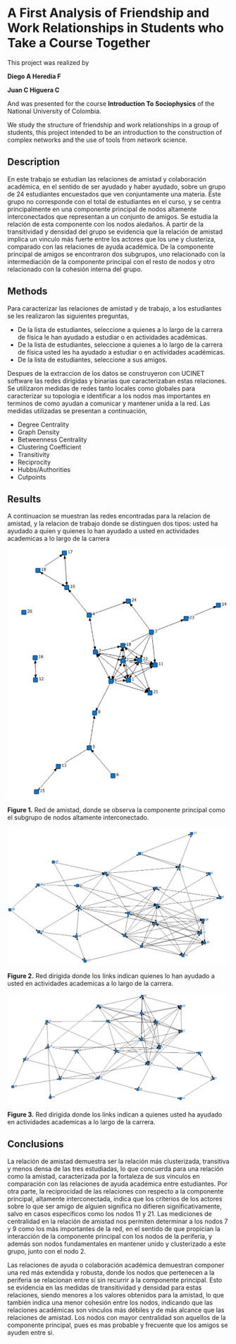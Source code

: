 # A First Analysis of Friendship and Work Relationships in Students who Take a Course Together

This project was realized by 

**Diego A Heredia F**

**Juan C Higuera C**

And was presented for the course **Introduction To Sociophysics** of the National University of Colombia.

We study the structure of friendship and work relationships in a group of students, this project intended to be an introduction to the construction of complex networks and the use of tools from network science.

## Description 

En este trabajo se estudian las relaciones de amistad y colaboración académica, en el sentido de ser ayudado y haber ayudado, sobre un grupo de 24 estudiantes encuestados que ven conjuntamente una materia. Este grupo no corresponde con el total de estudiantes en el curso, y se centra principalmente en una componente principal de nodos altamente interconectados que representan a un conjunto de amigos. Se estudia la relación de esta componente con los nodos aledaños. A partir de la transitividad y densidad del grupo se evidencia que la relación de amistad implica un vinculo más fuerte entre los actores que los une y clusteriza, comparado con las relaciones de ayuda académica. De la componente principal de amigos se encontraron dos subgrupos, uno relacionado con la intermediación de la componente principal con el resto de nodos y otro relacionado con la cohesión interna del grupo. 

## Methods

Para caracterizar las relaciones de amistad y de trabajo, a los estudiantes se les realizaron las siguientes preguntas,

- De la lista de estudiantes, seleccione a quienes a lo largo de la carrera de física le han ayudado a estudiar o en actividades académicas.
- De la lista de estudiantes, seleccione a quienes a lo largo de la carrera de física usted les ha ayudado a estudiar o en actividades académicas. 
- De la lista de estudiantes, seleccione a sus amigos.

Despues de la extraccion de los datos se construyeron con UCINET software las redes dirigidas y binarias que caracterizaban estas relaciones. Se utilizaron medidas de redes tanto locales como globales para caracterizar su topologia e identificar a los nodos mas importantes en terminos de como ayudan a comunicar y mantener unida a la red. Las medidas utilizadas se presentan a continuación,

- Degree Centrality
- Graph Density
- Betweenness Centrality
- Clustering Coefficient
- Transitivity
- Reciprocity
- Hubbs/Authorities
- Cutpoints

## Results

A continuacion se muestran las redes encontradas para la relacion de amistad, y la relacion de trabajo donde se distinguen dos tipos: usted ha ayudado a quien y quienes lo han ayudado a usted en actividades academicas a lo largo de la carrera

![image](https://github.com/DiegoHerediaF/A-first-analysis-of-friendship-and-work-relationships-in-students-who-take-a-course-together/blob/16b61f32307bacd5285634acc33994d97f9eaba3/you_consider_them_friends.PNG)

**Figure 1.** Red de amistad, donde se observa la componente principal como el subgrupo de nodos altamente interconectado.

![image](https://github.com/DiegoHerediaF/A-first-analysis-of-friendship-and-work-relationships-in-students-who-take-a-course-together/blob/16b61f32307bacd5285634acc33994d97f9eaba3/they_helped_you.PNG)

**Figure 2.** Red dirigida donde los links indican quienes lo han ayudado a usted en actividades academicas a lo largo de la carrera.

![image](https://github.com/DiegoHerediaF/A-first-analysis-of-friendship-and-work-relationships-in-students-who-take-a-course-together/blob/16b61f32307bacd5285634acc33994d97f9eaba3/you_helped%20them.PNG)

**Figure 3.** Red dirigida donde los links indican a quienes usted ha ayudado en actividades academicas a lo largo de la carrera.

## Conclusions

La relación de amistad demuestra ser la relación más clusterizada, transitiva y menos densa de las tres estudiadas, lo que concuerda para una relación como la amistad, caracterizada por la fortaleza de sus vínculos en comparación con las relaciones de ayuda académica entre estudiantes. Por otra parte, la reciprocidad de las relaciones con respecto a la componente principal, altamente interconectada, indica que los criterios de los actores sobre lo que ser amigo de alguien significa no difieren significativamente, salvo en casos específicos como los nodos 11 y 21. Las mediciones de centralidad en la relación de amistad nos permiten determinar a los nodos 7 y 9 como los más importantes de la red, en el sentido de que propician la interacción de la componente principal con los nodos de la periferia, y además son nodos fundamentales en mantener unido y clusterizado a este grupo, junto con el nodo 2.

Las relaciones de ayuda o colaboración académica demuestran componer una red más extendida y robusta, donde los nodos que pertenecen a la periferia se relacionan entre sí sin recurrir a la componente principal. Esto se evidencia en las medidas de transitividad y densidad para estas relaciones, siendo menores a los valores obtenidos para la amistad, lo que también indica una menor cohesión entre los nodos, indicando que las relaciones académicas son vínculos más débiles y de más alcance que las relaciones de amistad. Los nodos con mayor centralidad son aquellos de la componente principal, pues es mas probable y frecuente que los amigos se ayuden entre si.
